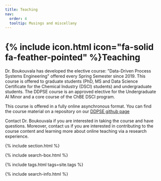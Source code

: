 ```yaml
---
title: Teaching
nav:
  order: 4
  tooltip: Musings and miscellany
---
```


# {% include icon.html icon="fa-solid fa-feather-pointed" %}Teaching

Dr. Boukouvala has developed the elective course: "Data-Driven Process Systems Engineering" offered every Spring Semester since 2019. This course is offered to graduate students (PhD, MS and Data Science Certificate for the Chemical Industry (DSCI) students) and undergraduate students. The DDPSE course is an approved elective for the Undergraduate AI Minor and a core course of the ChBE DSCI program. <br>

This course is offered in a fully online asynchronous format. You can find the course material on a repository on our [DDPSE github page](https://github.com/DDPSE/GT_DataDrivenPSE_Course/tree/main) <br>

Contact Dr. Boukouvala if you are interested in taking the course and have questions.  Moreover, contact us if you are interested in contributing to the course content and learning more about online teaching via a research experience. 

{% include section.html %}

{% include search-box.html %}

{% include tags.html tags=site.tags %}

{% include search-info.html %}

